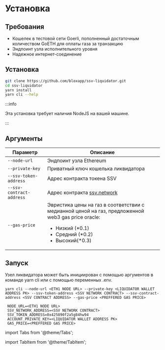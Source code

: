 # Установка

## Требования

- Кошелек в тестовой сети Goerli, пополненный достаточным количеством GoETH для оплаты газа за транзакцию
- Эндпоинт узла исполнительного уровня
- Надежное интернет-соединение

## Установка

```bash
git clone https://github.com/bloxapp/ssv-liquidator.git
cd ssv-liquidator
yarn install
yarn cli --help
```

:::info $~$

Эта установка требует наличия NodeJS на вашей машине.

:::

## Аргументы

| Параметр                 | Описание                                                                                                                                                                            |
| ------------------------ | ----------------------------------------------------------------------------------------------------------------------------------------------------------------------------------- |
| `--node-url`             | Эндпоинт узла Ethereum                                                                                                                                                              |
| `--private-key`          | Приватный ключ кошелька ликвидатора                                                                                                                                                 |
| `--ssv-token-address`    | Адрес контракта токена SSV                                                                                                                                                          |
| `--ssv-contract-address` | Адрес контракта [ssv.network](https://docs.ssv.network/developers/smart-contracts#_bhl3qnbkn7py)                                                                                    |
| `--gas-price`            | Эвристика цены на газ в соответствии с медианной ценой на газ, предложенной web3 gas price oracle: <ul><li>Низкий (\*0.1) </li><li>Средний (\*0.2)</li><li>Высокий(\*0.3)</li></ul> |

## Запуск

Узел ликвидатора может быть инициирован с помощью аргументов в команде yarn cli или с помощью переменных .env.

<Tabs>
<TabItem value="cli" label="CLI">

    yarn cli --node-url <ETH1 NODE URL> --private-key <LIQUIDATOR WALLET ADDRESS PK> --ssv-token-address <SSV NETWORK CONTRACT> --ssv-contract-address <SSV CONTRACT ADDRESS> --gas-price <PREFFERED GAS PRICE>

</TabItem>
<TabItem value="env" label=".Env variables">

```
 NODE_URL=<ETH1 NODE URL>
 SSV_NETWORK_ADDRESS=<SSV NETWORK CONTRACT>
 SSV_TOKEN_ADDRESS=0x425890f2a5g84hw94
 ACCOUNT_PRIVATE_KEY=<LIQUIDATOR WALLET ADDRESS PK>
 GAS_PRICE=<PREFFERED GAS PRICE>
```

</TabItem>

</Tabs>

import Tabs from '@theme/Tabs';

import TabItem from '@theme/TabItem';
